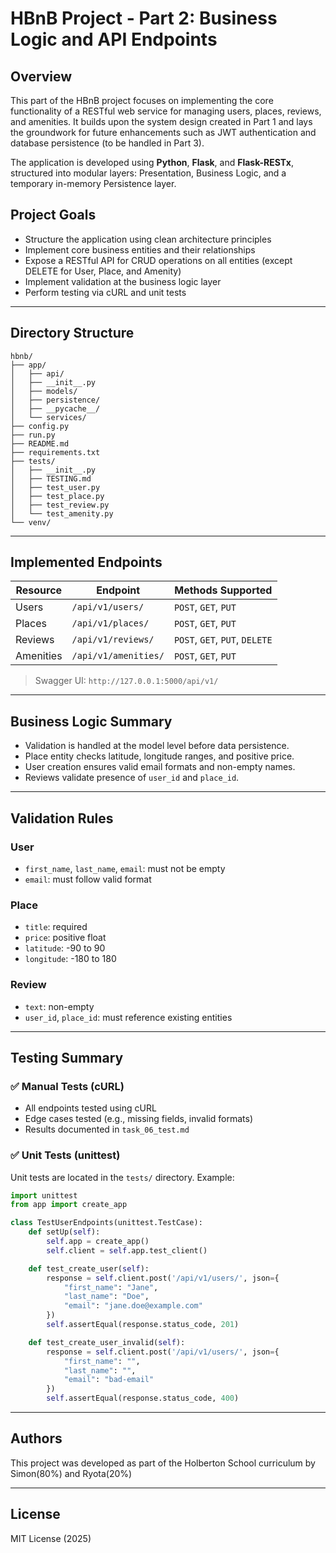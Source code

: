 # HBnB Project - Part 2: Business Logic and API Endpoints

## Overview

This part of the HBnB project focuses on implementing the core functionality of a RESTful web service for managing users, places, reviews, and amenities. It builds upon the system design created in Part 1 and lays the groundwork for future enhancements such as JWT authentication and database persistence (to be handled in Part 3).

The application is developed using **Python**, **Flask**, and **Flask-RESTx**, structured into modular layers: Presentation, Business Logic, and a temporary in-memory Persistence layer.

## Project Goals

- Structure the application using clean architecture principles  
- Implement core business entities and their relationships  
- Expose a RESTful API for CRUD operations on all entities (except DELETE for User, Place, and Amenity)  
- Implement validation at the business logic layer  
- Perform testing via cURL and unit tests  

---

## Directory Structure

```
hbnb/
├── app/
│   ├── api/
│   ├── __init__.py
│   ├── models/
│   ├── persistence/
│   ├── __pycache__/
│   └── services/
├── config.py
├── run.py
├── README.md
├── requirements.txt
├── tests/
│   ├── __init__.py
│   ├── TESTING.md
│   ├── test_user.py
│   ├── test_place.py
│   ├── test_review.py
│   └── test_amenity.py
└── venv/
```

---

## Implemented Endpoints

| Resource  | Endpoint             | Methods Supported              |
| --------- | -------------------- | ------------------------------ |
| Users     | `/api/v1/users/`     | `POST`, `GET`, `PUT`           |
| Places    | `/api/v1/places/`    | `POST`, `GET`, `PUT`           |
| Reviews   | `/api/v1/reviews/`   | `POST`, `GET`, `PUT`, `DELETE` |
| Amenities | `/api/v1/amenities/` | `POST`, `GET`, `PUT`           |

> Swagger UI: `http://127.0.0.1:5000/api/v1/`

---

## Business Logic Summary

- Validation is handled at the model level before data persistence.
- Place entity checks latitude, longitude ranges, and positive price.
- User creation ensures valid email formats and non-empty names.
- Reviews validate presence of `user_id` and `place_id`.

---

## Validation Rules

### User
- `first_name`, `last_name`, `email`: must not be empty
- `email`: must follow valid format

### Place
- `title`: required
- `price`: positive float
- `latitude`: -90 to 90
- `longitude`: -180 to 180

### Review
- `text`: non-empty
- `user_id`, `place_id`: must reference existing entities

---

## Testing Summary

### ✅ Manual Tests (cURL)
- All endpoints tested using cURL
- Edge cases tested (e.g., missing fields, invalid formats)
- Results documented in `task_06_test.md`

### ✅ Unit Tests (unittest)
Unit tests are located in the `tests/` directory. Example:

```python
import unittest
from app import create_app

class TestUserEndpoints(unittest.TestCase):
    def setUp(self):
        self.app = create_app()
        self.client = self.app.test_client()

    def test_create_user(self):
        response = self.client.post('/api/v1/users/', json={
            "first_name": "Jane",
            "last_name": "Doe",
            "email": "jane.doe@example.com"
        })
        self.assertEqual(response.status_code, 201)

    def test_create_user_invalid(self):
        response = self.client.post('/api/v1/users/', json={
            "first_name": "",
            "last_name": "",
            "email": "bad-email"
        })
        self.assertEqual(response.status_code, 400)
```

---

## Authors

This project was developed as part of the Holberton School curriculum by Simon(80%) and Ryota(20%)

---

## License

MIT License (2025)


